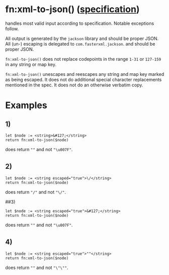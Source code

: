 # fn:xml-to-json() ([specification](https://www.w3.org/TR/xpath-functions-31/#func-xml-to-json"))
handles most valid input according to specification. Notable exceptions follow.

All output is generated by the `jackson` library and should be proper JSON. All (un-) escaping is delegated to `com.fasterxml.jackson`. 
and should be proper JSON.

`fn:xml-to-json()` does not replace codepoints in the range `1-31` or `127-159` in any string or map key.

`fn:xml-to-json()` unescapes and reescapes any string and map key marked as being escaped.
It does not do additional special character replacements mentioned in the spec.
It does not do an otherwise verbatim copy.

# Examples
## 1)
```xquery
let $node := <string>&#127;</string>
return fn:xml-to-json($node)
```
does return `""` and not `"\u007F"`.

## 2)
```xquery
let $node := <string escaped="true">\/</string>
return fn:xml-to-json($node)
```
does return `"/"` and not `"\/"`.

##3)
```xquery
let $node := <string escaped="true">&#127;</string>
return fn:xml-to-json($node)
```
does return `""` and not `"\u007F"`.

## 4)
```xquery
let $node := <string escaped="true">""</string>
return fn:xml-to-json($node)
```
does return `""` and not `"\"\""`.
